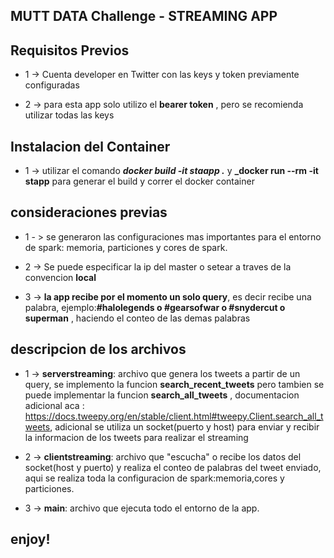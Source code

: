 ## MUTT DATA Challenge - STREAMING APP

## Requisitos Previos

* 1 ->  Cuenta developer en Twitter  con las keys y token previamente configuradas

* 2 -> para esta app solo utilizo el **bearer token** , pero se recomienda utilizar todas las keys

## Instalacion del Container

* 1 -> utilizar el comando **_docker build -it staapp ._** y  **_docker run --rm -it  stapp**   para generar el build y correr el docker container
 

## consideraciones previas
 * 1 - > se generaron las configuraciones mas importantes para el entorno de spark: memoria, particiones y cores de spark.
 

 * 2 -> Se puede especificar la ip del master o setear a traves de la convencion  **local**

 * 3 -> **la app recibe por el momento un solo query**, es decir recibe una palabra, ejemplo:**#halolegends o #gearsofwar o #snydercut o superman** , haciendo el conteo de las demas palabras


## descripcion de los archivos

* 1 -> **serverstreaming**: archivo que genera los tweets a partir de un query, se implemento la funcion **search_recent_tweets** pero tambien se puede implementar la funcion **search_all_tweets** , documentacion adicional aca : https://docs.tweepy.org/en/stable/client.html#tweepy.Client.search_all_tweets, adicional se utiliza un socket(puerto y host) para enviar y recibir la informacion de los tweets para realizar el streaming

* 2 -> **clientstreaming**:  archivo que "escucha" o recibe los datos del socket(host y puerto) y realiza el conteo de palabras del tweet enviado, aqui se realiza toda la configuracion de spark:memoria,cores y particiones.

* 3 -> **main**: archivo que ejecuta todo el entorno de la app.


## enjoy!
